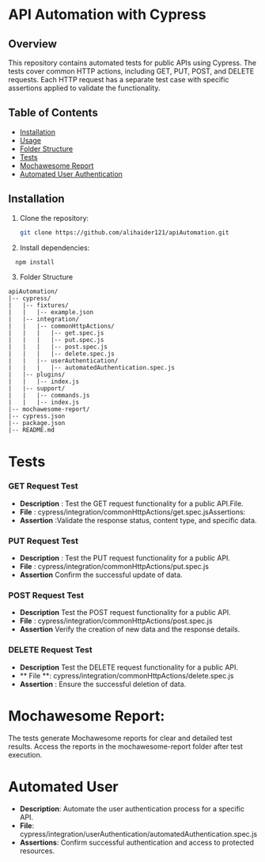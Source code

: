 # API Automation with Cypress

## Overview

This repository contains automated tests for public APIs using Cypress. The tests cover common HTTP actions, including GET, PUT, POST, and DELETE requests. Each HTTP request has a separate test case with specific assertions applied to validate the functionality.

## Table of Contents

- [Installation](#installation)
- [Usage](#usage)
- [Folder Structure](#folder-structure)
- [Tests](#tests)
- [Mochawesome Report](#mochawesome-report)
- [Automated User Authentication](#automated-user-authentication)


## Installation

1. Clone the repository:
   ```bash
   git clone https://github.com/alihaider121/apiAutomation.git

2. Install dependencies:
```bash
  npm install
```
3. Folder Structure
```
apiAutomation/
|-- cypress/
|   |-- fixtures/
|   |   |-- example.json
|   |-- integration/
|   |   |-- commonHttpActions/
|   |   |   |-- get.spec.js
|   |   |   |-- put.spec.js
|   |   |   |-- post.spec.js
|   |   |   |-- delete.spec.js
|   |   |-- userAuthentication/
|   |   |   |-- automatedAuthentication.spec.js
|   |-- plugins/
|   |   |-- index.js
|   |-- support/
|   |   |-- commands.js
|   |   |-- index.js
|-- mochawesome-report/
|-- cypress.json
|-- package.json
|-- README.md
```
# Tests
### GET Request Test
- **Description** : Test the GET request functionality for a public API.File.
- **File** :  cypress/integration/commonHttpActions/get.spec.jsAssertions: 
- **Assertion** :Validate the response status, content type, and specific data.
### PUT Request Test
- **Description** : Test the PUT request functionality for a public API.
- **File** :  cypress/integration/commonHttpActions/put.spec.js
- **Assertion** Confirm the successful update of data.
### POST Request Test
- **Description**  Test the POST request functionality for a public API.
- **File** : cypress/integration/commonHttpActions/post.spec.js
- **Assertion** Verify the creation of new data and the response details.
### DELETE Request Test
- **Description** Test the DELETE request functionality for a public API.
- ** File **: cypress/integration/commonHttpActions/delete.spec.js
- **Assertion** : Ensure the successful deletion of data.
# Mochawesome Report:
The tests generate Mochawesome reports for clear and detailed test results. 
Access the reports in the mochawesome-report folder after test execution.
# Automated User 
- **Description**: Automate the user authentication process for a specific API.
- **File**: cypress/integration/userAuthentication/automatedAuthentication.spec.js
- **Assertions**: Confirm successful authentication and access to protected resources.
